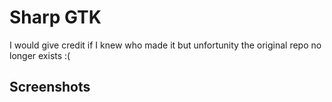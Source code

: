 # Sharp GTK
I would give credit if I knew who made it but unfortunity the original repo no longer exists :(

## Screenshots

